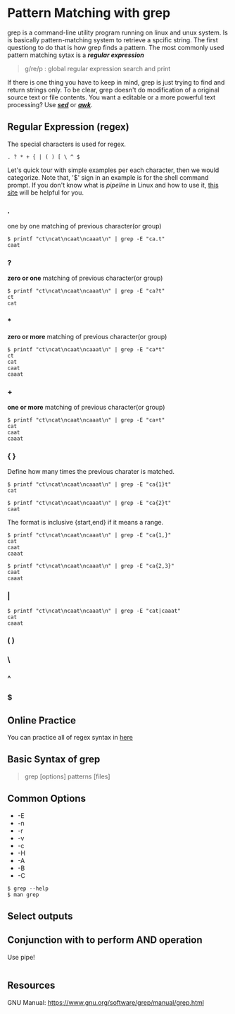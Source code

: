 # Pattern Matching with grep
grep is a command-line utility program running on linux and unux system. Is is basically pattern-matching system to retrieve a spcific string. The first questiong to do that is how grep finds a pattern. The most commonly used pattern matching sytax is a ***regular expression***

> g/re/p : global regular expression search and print


If there is one thing you have to keep in mind, grep is just trying to find and return strings only. To be clear, grep doesn't do modification of a original source text or file contents. You want a editable or a more powerful text processing? Use [***sed***](../sed/README.md) or [***awk***](../awk/README.md).

## Regular Expression (regex)
The special characters is used for regex. 

    . ? * + { | ( ) [ \ ^ $

Let's quick tour with simple examples per each character, then we would categorize. Note that, '$' sign in an example is for the shell command prompt. If you don't know what is *pipeline* in Linux and how to use it, [this site]() will be helpful for you.

### .
one by one matching of previous character(or group)
```shell
$ printf "ct\ncat\ncaat\ncaaat\n" | grep -E "ca.t"
caat
```

### ?
**zero or one** matching of previous character(or group)
```shell
$ printf "ct\ncat\ncaat\ncaaat\n" | grep -E "ca?t"
ct
cat

```

### *
**zero or more** matching of previous character(or group)

```shell
$ printf "ct\ncat\ncaat\ncaaat\n" | grep -E "ca*t"
ct
cat
caat
caaat
```

### +
**one or more** matching of previous character(or group)
```shell
$ printf "ct\ncat\ncaat\ncaaat\n" | grep -E "ca+t"
cat
caat
caaat
```

### { }
Define how many times the previous charater is matched.
```shell
$ printf "ct\ncat\ncaat\ncaaat\n" | grep -E "ca{1}t"
cat

$ printf "ct\ncat\ncaat\ncaaat\n" | grep -E "ca{2}t"
caat
```

The format is inclusive {start,end} if it means a range.
```shell
$ printf "ct\ncat\ncaat\ncaaat\n" | grep -E "ca{1,}"
cat
caat
caaat

$ printf "ct\ncat\ncaat\ncaaat\n" | grep -E "ca{2,3}"
caat
caaat
```

### |
```shell
$ printf "ct\ncat\ncaat\ncaaat\n" | grep -E "cat|caaat"
cat
caaat
```

### ( )

### \

### ^

### $


## Online Practice
You can practice all of regex syntax in [here](https://regex101.com)

## Basic Syntax of grep
> grep [options] patterns [files]

## Common Options
- -E
- -n
- -r
- -v
- -c
- -H
- -A
- -B
- -C

```shell
$ grep --help
$ man grep
```
## Select outputs


## Conjunction with to perform AND operation
Use pipe!
```shell
```

## Resources
GNU Manual: https://www.gnu.org/software/grep/manual/grep.html
